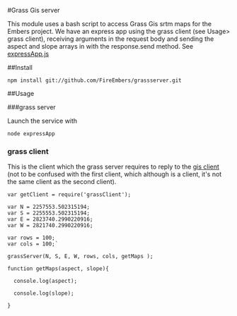 #Grass Gis server

This module uses a bash script to access Grass Gis srtm maps for the Embers project. We have an express app using the grass client (see Usage> grass client), receiving arguments in the request body and sending the aspect and slope arrays in with the response.send method. See
[expressApp.js](https://github.com/FireEmbers/grassserver/blob/master/expressApp.js)

##Install

```
npm install git://github.com/FireEmbers/grassserver.git
```

##Usage

###grass server

Launch the service with

`node expressApp`


### grass client

This is the client which the grass server requires to reply to the [gis client](https://github.com/FireEmbers/gisclient) (not to be 
confused with the first client, which although is a client, it's not the same client as the second client).

```
var getClient = require('grassClient');

var N = 2257553.502315194;
var S = 2255553.502315194;
var E = 2823740.2990220916;
var W = 2821740.2990220916;

var rows = 100;
var cols = 100;`

grassServer(N, S, E, W, rows, cols, getMaps );

function getMaps(aspect, slope){

  console.log(aspect);

  console.log(slope);

}
```


